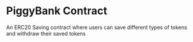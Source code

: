 # PiggyBank Contract

An ERC20 Saving contract where users can save different types of tokens and withdraw their saved tokens
